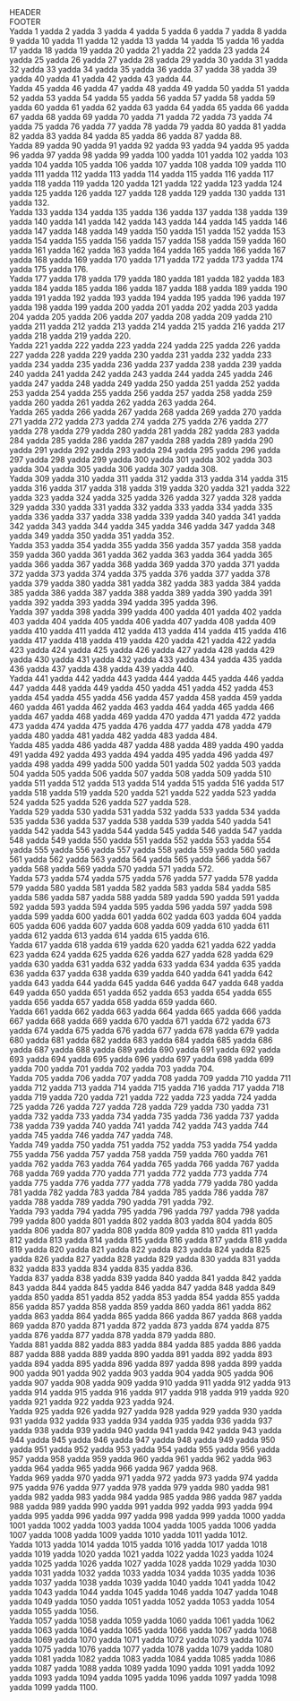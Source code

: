 
<head>
<meta charset='UTF-8'>
<link rel=stylesheet href='../reset.css'>
<link rel=stylesheet href='./page-style.css'>
</head>

<div class=header>HEADER</div>
<div class=footer>FOOTER</div>

<div class=tracker>
<div><span>Yadda 1 yadda 2 yadda 3 yadda 4 yadda 5 yadda 6 yadda 7 yadda 8 yadda 9 yadda 10 yadda 11 yadda 12 yadda 13 yadda 14 yadda 15 yadda 16 yadda 17 yadda 18 yadda 19 yadda 20 yadda 21 yadda 22 yadda 23 yadda 24 yadda 25 yadda 26 yadda 27 yadda 28 yadda 29 yadda 30 yadda 31 yadda 32 yadda 33 yadda 34 yadda 35 yadda 36 yadda 37 yadda 38 yadda 39 yadda 40 yadda 41 yadda 42 yadda 43 yadda 44.</span></div>
<div><span>Yadda 45 yadda 46 yadda 47 yadda 48 yadda 49 yadda 50 yadda 51 yadda 52 yadda 53 yadda 54 yadda 55 yadda 56 yadda 57 yadda 58 yadda 59 yadda 60 yadda 61 yadda 62 yadda 63 yadda 64 yadda 65 yadda 66 yadda 67 yadda 68 yadda 69 yadda 70 yadda 71 yadda 72 yadda 73 yadda 74 yadda 75 yadda 76 yadda 77 yadda 78 yadda 79 yadda 80 yadda 81 yadda 82 yadda 83 yadda 84 yadda 85 yadda 86 yadda 87 yadda 88.</span></div>
<div><span>Yadda 89 yadda 90 yadda 91 yadda 92 yadda 93 yadda 94 yadda 95 yadda 96 yadda 97 yadda 98 yadda 99 yadda 100 yadda 101 yadda 102 yadda 103 yadda 104 yadda 105 yadda 106 yadda 107 yadda 108 yadda 109 yadda 110 yadda 111 yadda 112 yadda 113 yadda 114 yadda 115 yadda 116 yadda 117 yadda 118 yadda 119 yadda 120 yadda 121 yadda 122 yadda 123 yadda 124 yadda 125 yadda 126 yadda 127 yadda 128 yadda 129 yadda 130 yadda 131 yadda 132.</span></div>
<div><span>Yadda 133 yadda 134 yadda 135 yadda 136 yadda 137 yadda 138 yadda 139 yadda 140 yadda 141 yadda 142 yadda 143 yadda 144 yadda 145 yadda 146 yadda 147 yadda 148 yadda 149 yadda 150 yadda 151 yadda 152 yadda 153 yadda 154 yadda 155 yadda 156 yadda 157 yadda 158 yadda 159 yadda 160 yadda 161 yadda 162 yadda 163 yadda 164 yadda 165 yadda 166 yadda 167 yadda 168 yadda 169 yadda 170 yadda 171 yadda 172 yadda 173 yadda 174 yadda 175 yadda 176.</span></div>
<div><span>Yadda 177 yadda 178 yadda 179 yadda 180 yadda 181 yadda 182 yadda 183 yadda 184 yadda 185 yadda 186 yadda 187 yadda 188 yadda 189 yadda 190 yadda 191 yadda 192 yadda 193 yadda 194 yadda 195 yadda 196 yadda 197 yadda 198 yadda 199 yadda 200 yadda 201 yadda 202 yadda 203 yadda 204 yadda 205 yadda 206 yadda 207 yadda 208 yadda 209 yadda 210 yadda 211 yadda 212 yadda 213 yadda 214 yadda 215 yadda 216 yadda 217 yadda 218 yadda 219 yadda 220.</span></div>
<div><span>Yadda 221 yadda 222 yadda 223 yadda 224 yadda 225 yadda 226 yadda 227 yadda 228 yadda 229 yadda 230 yadda 231 yadda 232 yadda 233 yadda 234 yadda 235 yadda 236 yadda 237 yadda 238 yadda 239 yadda 240 yadda 241 yadda 242 yadda 243 yadda 244 yadda 245 yadda 246 yadda 247 yadda 248 yadda 249 yadda 250 yadda 251 yadda 252 yadda 253 yadda 254 yadda 255 yadda 256 yadda 257 yadda 258 yadda 259 yadda 260 yadda 261 yadda 262 yadda 263 yadda 264.</span></div>
<div><span>Yadda 265 yadda 266 yadda 267 yadda 268 yadda 269 yadda 270 yadda 271 yadda 272 yadda 273 yadda 274 yadda 275 yadda 276 yadda 277 yadda 278 yadda 279 yadda 280 yadda 281 yadda 282 yadda 283 yadda 284 yadda 285 yadda 286 yadda 287 yadda 288 yadda 289 yadda 290 yadda 291 yadda 292 yadda 293 yadda 294 yadda 295 yadda 296 yadda 297 yadda 298 yadda 299 yadda 300 yadda 301 yadda 302 yadda 303 yadda 304 yadda 305 yadda 306 yadda 307 yadda 308.</span></div>
<div><span>Yadda 309 yadda 310 yadda 311 yadda 312 yadda 313 yadda 314 yadda 315 yadda 316 yadda 317 yadda 318 yadda 319 yadda 320 yadda 321 yadda 322 yadda 323 yadda 324 yadda 325 yadda 326 yadda 327 yadda 328 yadda 329 yadda 330 yadda 331 yadda 332 yadda 333 yadda 334 yadda 335 yadda 336 yadda 337 yadda 338 yadda 339 yadda 340 yadda 341 yadda 342 yadda 343 yadda 344 yadda 345 yadda 346 yadda 347 yadda 348 yadda 349 yadda 350 yadda 351 yadda 352.</span></div>
<div><span>Yadda 353 yadda 354 yadda 355 yadda 356 yadda 357 yadda 358 yadda 359 yadda 360 yadda 361 yadda 362 yadda 363 yadda 364 yadda 365 yadda 366 yadda 367 yadda 368 yadda 369 yadda 370 yadda 371 yadda 372 yadda 373 yadda 374 yadda 375 yadda 376 yadda 377 yadda 378 yadda 379 yadda 380 yadda 381 yadda 382 yadda 383 yadda 384 yadda 385 yadda 386 yadda 387 yadda 388 yadda 389 yadda 390 yadda 391 yadda 392 yadda 393 yadda 394 yadda 395 yadda 396.</span></div>
<div><span>Yadda 397 yadda 398 yadda 399 yadda 400 yadda 401 yadda 402 yadda 403 yadda 404 yadda 405 yadda 406 yadda 407 yadda 408 yadda 409 yadda 410 yadda 411 yadda 412 yadda 413 yadda 414 yadda 415 yadda 416 yadda 417 yadda 418 yadda 419 yadda 420 yadda 421 yadda 422 yadda 423 yadda 424 yadda 425 yadda 426 yadda 427 yadda 428 yadda 429 yadda 430 yadda 431 yadda 432 yadda 433 yadda 434 yadda 435 yadda 436 yadda 437 yadda 438 yadda 439 yadda 440.</span></div>
<div><span>Yadda 441 yadda 442 yadda 443 yadda 444 yadda 445 yadda 446 yadda 447 yadda 448 yadda 449 yadda 450 yadda 451 yadda 452 yadda 453 yadda 454 yadda 455 yadda 456 yadda 457 yadda 458 yadda 459 yadda 460 yadda 461 yadda 462 yadda 463 yadda 464 yadda 465 yadda 466 yadda 467 yadda 468 yadda 469 yadda 470 yadda 471 yadda 472 yadda 473 yadda 474 yadda 475 yadda 476 yadda 477 yadda 478 yadda 479 yadda 480 yadda 481 yadda 482 yadda 483 yadda 484.</span></div>
<div><span>Yadda 485 yadda 486 yadda 487 yadda 488 yadda 489 yadda 490 yadda 491 yadda 492 yadda 493 yadda 494 yadda 495 yadda 496 yadda 497 yadda 498 yadda 499 yadda 500 yadda 501 yadda 502 yadda 503 yadda 504 yadda 505 yadda 506 yadda 507 yadda 508 yadda 509 yadda 510 yadda 511 yadda 512 yadda 513 yadda 514 yadda 515 yadda 516 yadda 517 yadda 518 yadda 519 yadda 520 yadda 521 yadda 522 yadda 523 yadda 524 yadda 525 yadda 526 yadda 527 yadda 528.</span></div>
<div><span>Yadda 529 yadda 530 yadda 531 yadda 532 yadda 533 yadda 534 yadda 535 yadda 536 yadda 537 yadda 538 yadda 539 yadda 540 yadda 541 yadda 542 yadda 543 yadda 544 yadda 545 yadda 546 yadda 547 yadda 548 yadda 549 yadda 550 yadda 551 yadda 552 yadda 553 yadda 554 yadda 555 yadda 556 yadda 557 yadda 558 yadda 559 yadda 560 yadda 561 yadda 562 yadda 563 yadda 564 yadda 565 yadda 566 yadda 567 yadda 568 yadda 569 yadda 570 yadda 571 yadda 572.</span></div>
<div><span>Yadda 573 yadda 574 yadda 575 yadda 576 yadda 577 yadda 578 yadda 579 yadda 580 yadda 581 yadda 582 yadda 583 yadda 584 yadda 585 yadda 586 yadda 587 yadda 588 yadda 589 yadda 590 yadda 591 yadda 592 yadda 593 yadda 594 yadda 595 yadda 596 yadda 597 yadda 598 yadda 599 yadda 600 yadda 601 yadda 602 yadda 603 yadda 604 yadda 605 yadda 606 yadda 607 yadda 608 yadda 609 yadda 610 yadda 611 yadda 612 yadda 613 yadda 614 yadda 615 yadda 616.</span></div>
<div><span>Yadda 617 yadda 618 yadda 619 yadda 620 yadda 621 yadda 622 yadda 623 yadda 624 yadda 625 yadda 626 yadda 627 yadda 628 yadda 629 yadda 630 yadda 631 yadda 632 yadda 633 yadda 634 yadda 635 yadda 636 yadda 637 yadda 638 yadda 639 yadda 640 yadda 641 yadda 642 yadda 643 yadda 644 yadda 645 yadda 646 yadda 647 yadda 648 yadda 649 yadda 650 yadda 651 yadda 652 yadda 653 yadda 654 yadda 655 yadda 656 yadda 657 yadda 658 yadda 659 yadda 660.</span></div>
<div><span>Yadda 661 yadda 662 yadda 663 yadda 664 yadda 665 yadda 666 yadda 667 yadda 668 yadda 669 yadda 670 yadda 671 yadda 672 yadda 673 yadda 674 yadda 675 yadda 676 yadda 677 yadda 678 yadda 679 yadda 680 yadda 681 yadda 682 yadda 683 yadda 684 yadda 685 yadda 686 yadda 687 yadda 688 yadda 689 yadda 690 yadda 691 yadda 692 yadda 693 yadda 694 yadda 695 yadda 696 yadda 697 yadda 698 yadda 699 yadda 700 yadda 701 yadda 702 yadda 703 yadda 704.</span></div>
<div><span>Yadda 705 yadda 706 yadda 707 yadda 708 yadda 709 yadda 710 yadda 711 yadda 712 yadda 713 yadda 714 yadda 715 yadda 716 yadda 717 yadda 718 yadda 719 yadda 720 yadda 721 yadda 722 yadda 723 yadda 724 yadda 725 yadda 726 yadda 727 yadda 728 yadda 729 yadda 730 yadda 731 yadda 732 yadda 733 yadda 734 yadda 735 yadda 736 yadda 737 yadda 738 yadda 739 yadda 740 yadda 741 yadda 742 yadda 743 yadda 744 yadda 745 yadda 746 yadda 747 yadda 748.</span></div>
<div><span>Yadda 749 yadda 750 yadda 751 yadda 752 yadda 753 yadda 754 yadda 755 yadda 756 yadda 757 yadda 758 yadda 759 yadda 760 yadda 761 yadda 762 yadda 763 yadda 764 yadda 765 yadda 766 yadda 767 yadda 768 yadda 769 yadda 770 yadda 771 yadda 772 yadda 773 yadda 774 yadda 775 yadda 776 yadda 777 yadda 778 yadda 779 yadda 780 yadda 781 yadda 782 yadda 783 yadda 784 yadda 785 yadda 786 yadda 787 yadda 788 yadda 789 yadda 790 yadda 791 yadda 792.</span></div>
<div><span>Yadda 793 yadda 794 yadda 795 yadda 796 yadda 797 yadda 798 yadda 799 yadda 800 yadda 801 yadda 802 yadda 803 yadda 804 yadda 805 yadda 806 yadda 807 yadda 808 yadda 809 yadda 810 yadda 811 yadda 812 yadda 813 yadda 814 yadda 815 yadda 816 yadda 817 yadda 818 yadda 819 yadda 820 yadda 821 yadda 822 yadda 823 yadda 824 yadda 825 yadda 826 yadda 827 yadda 828 yadda 829 yadda 830 yadda 831 yadda 832 yadda 833 yadda 834 yadda 835 yadda 836.</span></div>
<div><span>Yadda 837 yadda 838 yadda 839 yadda 840 yadda 841 yadda 842 yadda 843 yadda 844 yadda 845 yadda 846 yadda 847 yadda 848 yadda 849 yadda 850 yadda 851 yadda 852 yadda 853 yadda 854 yadda 855 yadda 856 yadda 857 yadda 858 yadda 859 yadda 860 yadda 861 yadda 862 yadda 863 yadda 864 yadda 865 yadda 866 yadda 867 yadda 868 yadda 869 yadda 870 yadda 871 yadda 872 yadda 873 yadda 874 yadda 875 yadda 876 yadda 877 yadda 878 yadda 879 yadda 880.</span></div>
<div><span>Yadda 881 yadda 882 yadda 883 yadda 884 yadda 885 yadda 886 yadda 887 yadda 888 yadda 889 yadda 890 yadda 891 yadda 892 yadda 893 yadda 894 yadda 895 yadda 896 yadda 897 yadda 898 yadda 899 yadda 900 yadda 901 yadda 902 yadda 903 yadda 904 yadda 905 yadda 906 yadda 907 yadda 908 yadda 909 yadda 910 yadda 911 yadda 912 yadda 913 yadda 914 yadda 915 yadda 916 yadda 917 yadda 918 yadda 919 yadda 920 yadda 921 yadda 922 yadda 923 yadda 924.</span></div>
<div><span>Yadda 925 yadda 926 yadda 927 yadda 928 yadda 929 yadda 930 yadda 931 yadda 932 yadda 933 yadda 934 yadda 935 yadda 936 yadda 937 yadda 938 yadda 939 yadda 940 yadda 941 yadda 942 yadda 943 yadda 944 yadda 945 yadda 946 yadda 947 yadda 948 yadda 949 yadda 950 yadda 951 yadda 952 yadda 953 yadda 954 yadda 955 yadda 956 yadda 957 yadda 958 yadda 959 yadda 960 yadda 961 yadda 962 yadda 963 yadda 964 yadda 965 yadda 966 yadda 967 yadda 968.</span></div>
<div><span>Yadda 969 yadda 970 yadda 971 yadda 972 yadda 973 yadda 974 yadda 975 yadda 976 yadda 977 yadda 978 yadda 979 yadda 980 yadda 981 yadda 982 yadda 983 yadda 984 yadda 985 yadda 986 yadda 987 yadda 988 yadda 989 yadda 990 yadda 991 yadda 992 yadda 993 yadda 994 yadda 995 yadda 996 yadda 997 yadda 998 yadda 999 yadda 1000 yadda 1001 yadda 1002 yadda 1003 yadda 1004 yadda 1005 yadda 1006 yadda 1007 yadda 1008 yadda 1009 yadda 1010 yadda 1011 yadda 1012.</span></div>
<div><span>Yadda 1013 yadda 1014 yadda 1015 yadda 1016 yadda 1017 yadda 1018 yadda 1019 yadda 1020 yadda 1021 yadda 1022 yadda 1023 yadda 1024 yadda 1025 yadda 1026 yadda 1027 yadda 1028 yadda 1029 yadda 1030 yadda 1031 yadda 1032 yadda 1033 yadda 1034 yadda 1035 yadda 1036 yadda 1037 yadda 1038 yadda 1039 yadda 1040 yadda 1041 yadda 1042 yadda 1043 yadda 1044 yadda 1045 yadda 1046 yadda 1047 yadda 1048 yadda 1049 yadda 1050 yadda 1051 yadda 1052 yadda 1053 yadda 1054 yadda 1055 yadda 1056.</span></div>
<div><span>Yadda 1057 yadda 1058 yadda 1059 yadda 1060 yadda 1061 yadda 1062 yadda 1063 yadda 1064 yadda 1065 yadda 1066 yadda 1067 yadda 1068 yadda 1069 yadda 1070 yadda 1071 yadda 1072 yadda 1073 yadda 1074 yadda 1075 yadda 1076 yadda 1077 yadda 1078 yadda 1079 yadda 1080 yadda 1081 yadda 1082 yadda 1083 yadda 1084 yadda 1085 yadda 1086 yadda 1087 yadda 1088 yadda 1089 yadda 1090 yadda 1091 yadda 1092 yadda 1093 yadda 1094 yadda 1095 yadda 1096 yadda 1097 yadda 1098 yadda 1099 yadda 1100.</span></div>
</div>
